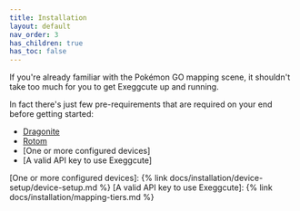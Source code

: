 ```yaml
---
title: Installation
layout: default
nav_order: 3
has_children: true
has_toc: false
---
```


If you're already familiar with the Pokémon GO mapping scene, it shouldn't take too much for you to get Exeggcute up and running.

In fact there's just few pre-requirements that are required on your end before getting started:
- [Dragonite]
- [Rotom]
- [One or more configured devices]
- [A valid API key to use Exeggcute]

[Dragonite]: https://github.com/UnownHash/Dragonite-Public
[Rotom]: https://github.com/UnownHash/Rotom
[One or more configured devices]: {% link docs/installation/device-setup/device-setup.md %}
[A valid API key to use Exeggcute]: {% link docs/installation/mapping-tiers.md %}

